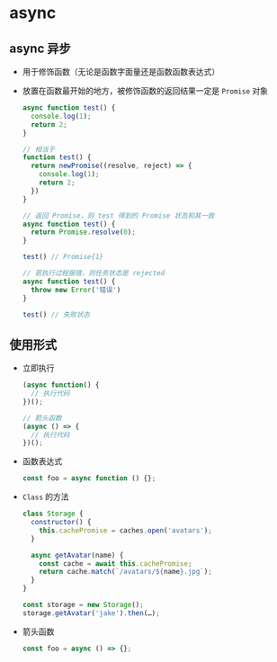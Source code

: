 # async

## async 异步

  - 用于修饰函数（无论是函数字面量还是函数函数表达式）

  - 放置在函数最开始的地方，被修饰函数的返回结果一定是 `Promise` 对象

    ```js
    async function test() {
      console.log(1);
      return 2;
    }

    // 相当于
    function test() {
      return newPromise((resolve, reject) => {
        console.log(1);
        return 2;
      })
    }
    ```

    ```js
    // 返回 Promise，则 test 得到的 Promise 状态和其一致
    async function test() {
      return Promise.resolve(0);
    }

    test() // Promise{1}

    ```

    ```js
    // 若执行过程报错，则任务状态是 rejected
    async function test() {
      throw new Error('错误')
    }

    test() // 失败状态
    ```

## 使用形式

  - 立即执行

    ```js
    (async function() {
      // 执行代码
    })();

    // 箭头函数
    (async () => {
      // 执行代码
    })();
    ```

  - 函数表达式

    ```js
    const foo = async function () {};
    ```

  - `Class` 的方法

    ```js
    class Storage {
      constructor() {
        this.cachePromise = caches.open('avatars');
      }

      async getAvatar(name) {
        const cache = await this.cachePromise;
        return cache.match(`/avatars/${name}.jpg`);
      }
    }

    const storage = new Storage();
    storage.getAvatar('jake').then(…);
    ```

  - 箭头函数

    ```js
    const foo = async () => {};
    ```
